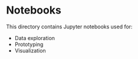 # Notebooks
This directory contains Jupyter notebooks used for:
- Data exploration
- Prototyping
- Visualization